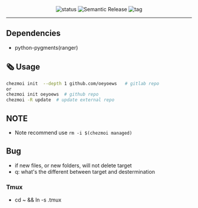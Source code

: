 <div align="center">
<img src="https://img.shields.io/badge/Maintain-Yes-blueviolet.svg?style=flat-square&logo=Chakra-Ui&color=90E59A&logoColor=green" alt="status" >
<img src="https://img.shields.io/badge/%20%20%F0%9F%93%A6%F0%9F%9A%80-Semantic-e10079.svg?style=flat-square" alt="Semantic Release"/>
<img src="https://img.shields.io/gitlab/v/tag/oeyoews/dotfiles?color=green&logo=FastAPI&style=flat-square" alt="tag">
<hr>
</div>

## Dependencies

-  python-pygments(ranger)

## 🗞️ Usage

```bash
chezmoi init  --depth 1 github.com/oeyoews   # gitlab repo
or
chezmoi init oeyoews  # github repo
chezmoi -R update  # update external repo
```

## NOTE

- Note recommend use `rm -i $(chezmoi managed)`

## Bug

- if new files, or new folders, will not delete target
- q: what's the different between target and destermination

### Tmux

- cd ~ && ln -s .tmux

